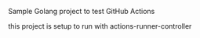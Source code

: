 Sample Golang project to test GitHub Actions

this project is setup to run with actions-runner-controller
